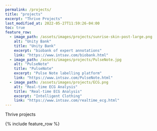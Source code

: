 ```yaml
---
permalink: /projects/
title: "projects"
excerpt: "Thrive Projects"
last_modified_at: 2022-05-27T11:59:26-04:00
toc: true
feature_row:
  - image_path: /assets/images/projects/sunrise-skin-post-large.png
    alt: "Unity Bank"
    title: "Unity Bank"
    excerpt: "biobank of expert annotations"
    link: "https://www.intsav.com/biobank.html"
  - image_path: /assets/images/projects/PulseNote.jpg
    alt: "PulseNote"
    title: "PulseNote"
    excerpt: "Pulse Note labelling platform"
    link: "https://www.intsav.com/PulseNote.html"
  - image_path: /assets/images/projects/ECG.png
    alt: "Real-time ECG Analysis"
    title: "Real-time ECG Analysis"
    excerpt: "Intelligent Clothing"
    link: "https://www.intsav.com/realtime_ecg.html"
---
```


Thrive projects


{% include feature_row %}
